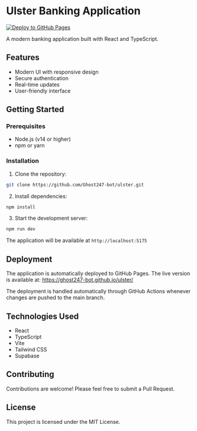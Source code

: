 # Ulster Banking Application

[![Deploy to GitHub Pages](https://github.com/Ghost247-bot/ulster/actions/workflows/deploy.yml/badge.svg)](https://github.com/Ghost247-bot/ulster/actions/workflows/deploy.yml)

A modern banking application built with React and TypeScript.

## Features

- Modern UI with responsive design
- Secure authentication
- Real-time updates
- User-friendly interface

## Getting Started

### Prerequisites

- Node.js (v14 or higher)
- npm or yarn

### Installation

1. Clone the repository:
```bash
git clone https://github.com/Ghost247-bot/ulster.git
```

2. Install dependencies:
```bash
npm install
```

3. Start the development server:
```bash
npm run dev
```

The application will be available at `http://localhost:5175`

## Deployment

The application is automatically deployed to GitHub Pages. The live version is available at:
https://ghost247-bot.github.io/ulster/

The deployment is handled automatically through GitHub Actions whenever changes are pushed to the main branch.

## Technologies Used

- React
- TypeScript
- Vite
- Tailwind CSS
- Supabase

## Contributing

Contributions are welcome! Please feel free to submit a Pull Request.

## License

This project is licensed under the MIT License. 